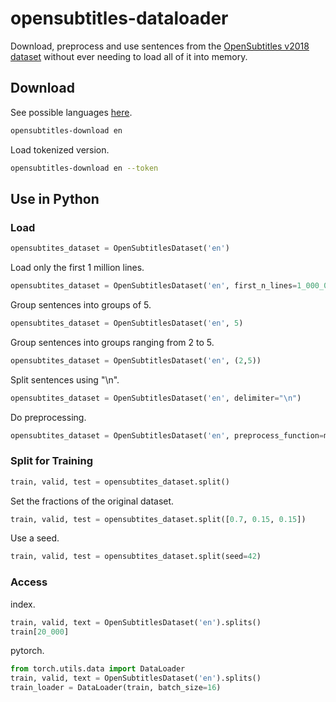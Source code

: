 # opensubtitles-dataloader

Download, preprocess and use sentences from the [OpenSubtitles v2018 dataset](http://opus.nlpl.eu/OpenSubtitles-v2018.php) without ever needing to load all of it into memory.

## Download
See possible languages [here](http://opus.nlpl.eu/OpenSubtitles-v2018.php).
````bash
opensubtitles-download en
````
Load tokenized version.
````bash
opensubtitles-download en --token
````

## Use in Python
### Load
````python
opensubtites_dataset = OpenSubtitlesDataset('en')
````
Load only the first 1 million lines.
````python
opensubtites_dataset = OpenSubtitlesDataset('en', first_n_lines=1_000_000)
````
Group sentences into groups of 5.
````python
opensubtites_dataset = OpenSubtitlesDataset('en', 5)
````
Group sentences into groups ranging from 2 to 5.
````python
opensubtites_dataset = OpenSubtitlesDataset('en', (2,5))
````
Split sentences using "\n".
````python
opensubtites_dataset = OpenSubtitlesDataset('en', delimiter="\n")
````
Do preprocessing.
````python
opensubtites_dataset = OpenSubtitlesDataset('en', preprocess_function=my_preprocessing_function)
````
### Split for Training
````python
train, valid, test = opensubtites_dataset.split()
````
Set the fractions of the original dataset.
````python
train, valid, test = opensubtites_dataset.split([0.7, 0.15, 0.15])
````
Use a seed.
````python
train, valid, test = opensubtites_dataset.split(seed=42)
````
### Access
index.
````python
train, valid, text = OpenSubtitlesDataset('en').splits()
train[20_000]
````
pytorch.
````python
from torch.utils.data import DataLoader
train, valid, text = OpenSubtitlesDataset('en').splits()
train_loader = DataLoader(train, batch_size=16)
````
